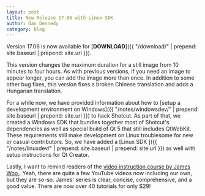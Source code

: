 ```yaml
---
layout: post
title: New Release 17.06 with Linux SDK
author: Dan Dennedy
category: blog
---
```

Version 17.06 is now available for [**DOWNLOAD**]({{ "/download/" | prepend: site.baseurl | prepend: site.url }}).

This version changes the maximum duration for a still image from 10 minutes to
four hours. As with previous versions, if you need an image to appear longer,
you can add the image more than once. In addition to some other bug fixes, this
version fixes a broken Chinese translation and adds a Hungarian translation.

For a while now, we have provided information about how to [setup a development
environment on Windows]({{ "/notes/windowsdev/" | prepend: site.baseurl | prepend: site.url }})
to hack Shotcut. As part of that, we created a Windows SDK that bundles together
most of Shotcut's dependencies as well as special build of Qt 5 that still
includes QtWebKit. These requirements still make development on Linux
troublesome for new or casual contributors. So, we have added a [Linux SDK
]({{ "/notes/linuxdev/" | prepend: site.baseurl | prepend: site.url }})
as well with setup instructions for Qt Creator.

Lastly, I want to remind readers of the [video instruction course by James Woo
](https://gumroad.com/a/864284499/tixrdc).
Yeah, there are quite a few YouTube videos now including our own, but they are
so-so. James' series is clear, concise, comprehensive, and a good value. There
are now over 40 tutorials for only $29!
